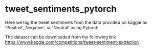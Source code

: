 # tweet_sentiments_pytorch

Here we tag the tweet sentiments from the data provided on kaggle as 'Positive', Negative', or 'Neutral' using Pytorch.

The dataset can be downloaded from the following link
https://www.kaggle.com/competitions/tweet-sentiment-extraction

